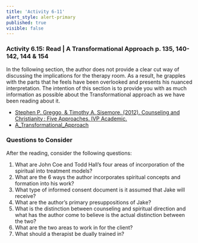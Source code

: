 ```yaml
---
title: 'Activity 6-11'
alert_style: alert-primary
published: true
visible: false
---
```


### Activity 6.15: Read | A Transformational Approach p. 135, 140-142, 144 & 154

In the following section, the author does not provide a clear cut way of discussing the implications for the therapy room. As a result, he grapples with the parts that he feels have been overlooked and presents his nuanced interpretation. The intention of this section is to provide you with as much information as possible about the Transformational approach as we have been reading about it.

- [Stephen P. Greggo, & Timothy A. Sisemore. (2012). Counseling and Christianity : Five Approaches. IVP Academic.](https://twu.idm.oclc.org/login?url=https://search.ebscohost.com/login.aspx?direct=true&db=nlebk&AN=579536&site=eds-live&scope=site&ebv=EB&ppid=pp_Cover)
- [A_Transformational_Approach](A_Transformational_Approach.pdf)

### Questions to Consider

After the reading, consider the following questions:

1. What are John Coe and Todd Hall’s four areas of incorporation of the spiritual into treatment models?
2. What are the 6 ways the author incorporates spiritual concepts and formation into his work?
3. What type of informed consent document is it assumed that Jake will receive?
4. What are the author’s primary presuppositions of Jake?
5. What is the distinction between counseling and spiritual direction and what has the author come to believe is the actual distinction between the two?
6. What are the two areas to work in for the client?
7. What should a therapist be dually trained in?
